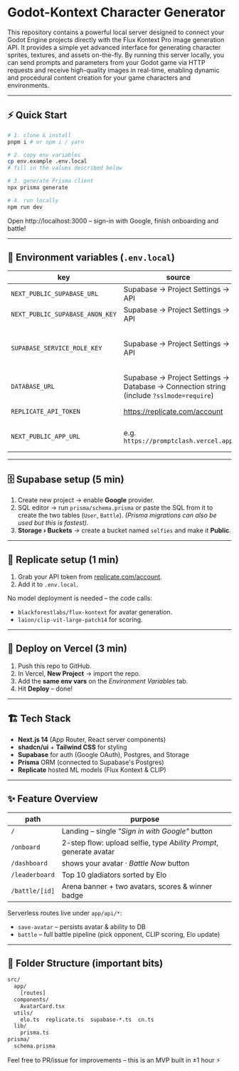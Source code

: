 # Godot-Kontext Character Generator

This repository contains a powerful local server designed to connect your Godot Engine projects directly with the Flux Kontext Pro image generation API. It provides a simple yet advanced interface for generating character sprites, textures, and assets on-the-fly. By running this server locally, you can send prompts and parameters from your Godot game via HTTP requests and receive high-quality images in real-time, enabling dynamic and procedural content creation for your game characters and environments.

---
## ⚡ Quick Start

```bash
# 1. clone & install
pnpm i # or npm i / yarn

# 2. copy env variables
cp env.example .env.local
# fill in the values described below

# 3. generate Prisma client
npx prisma generate

# 4. run locally
npm run dev
```

Open http://localhost:3000 – sign-in with Google, finish onboarding and battle!

---
##  🔑 Environment variables (`.env.local`)
| key | source | description |
|-----|--------|-------------|
| `NEXT_PUBLIC_SUPABASE_URL` | Supabase → Project Settings → API | public project URL |
| `NEXT_PUBLIC_SUPABASE_ANON_KEY` | Supabase → Project Settings → API | **anon** public key |
| `SUPABASE_SERVICE_ROLE_KEY` | Supabase → Project Settings → API | service role key (used only in server routes) |
| `DATABASE_URL` | Supabase → Project Settings → Database → Connection string (include `?sslmode=require`) | postgres connection for Prisma |
| `REPLICATE_API_TOKEN` | https://replicate.com/account | personal token |
| `NEXT_PUBLIC_APP_URL` | e.g. `https://promptclash.vercel.app` | used for OAuth redirect |

---
## 🗄 Supabase setup (5 min)
1. Create new project → enable **Google** provider.
2. SQL editor → run `prisma/schema.prisma` or paste the SQL from it to create the two tables (`User`, `Battle`). *(Prisma migrations can also be used but this is fastest).*  
3. **Storage › Buckets** → create a bucket named `selfies` and make it **Public**.

---
## 🤖 Replicate setup  (1 min)
1. Grab your API token from [replicate.com/account](https://replicate.com/account).  
2. Add it to `.env.local`.

No model deployment is needed – the code calls:
- `blackforestlabs/flux-kontext` for avatar generation.
- `laion/clip-vit-large-patch14` for scoring.

---
## 🚀 Deploy on Vercel (3 min)
1. Push this repo to GitHub.
2. In Vercel, **New Project** → import the repo.
3. Add the **same env vars** on the *Environment Variables* tab.
4. Hit **Deploy** – done!

---
## 🏗 Tech Stack
- **Next.js 14** (App Router, React server components)
- **shadcn/ui** + **Tailwind CSS** for styling
- **Supabase** for auth (Google OAuth), Postgres, and Storage
- **Prisma** ORM (connected to Supabase's Postgres)
- **Replicate** hosted ML models (Flux Kontext & CLIP)

---
## ✨ Feature Overview
| path | purpose |
|------|---------|
| `/` | Landing – single *"Sign in with Google"* button |
| `/onboard` | 2-step flow: upload selfie, type *Ability Prompt*, generate avatar |
| `/dashboard` | shows your avatar · *Battle Now* button |
| `/leaderboard` | Top 10 gladiators sorted by Elo |
| `/battle/[id]` | Arena banner + two avatars, scores & winner badge |

Serverless routes live under `app/api/*`:
* `save-avatar` – persists avatar & ability to DB
* `battle` – full battle pipeline (pick opponent, CLIP scoring, Elo update)

---
## 🧩 Folder Structure (important bits)
```txt
src/
  app/
    [routes]
  components/
    AvatarCard.tsx
  utils/
    elo.ts  replicate.ts  supabase-*.ts  cn.ts
  lib/
    prisma.ts
prisma/
  schema.prisma
```

Feel free to PR/issue for improvements – this is an MVP built in ±1 hour ⚡
